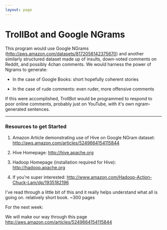 ```yaml
---
layout: page
---
```


# TrollBot and Google NGrams

This program would use Google NGrams (http://aws.amazon.com/datasets/8172056142375670) and another similarly structured dataset made up of insults, down-voted comments on Reddit, and possibly 4chan comments.
We would harness the power of Ngrams to generate:

* In the case of Google Books: short hopefully coherent stories

* In the case of rude comments: even ruder, more offensive comments

If this were accomplished, TrollBot would be programmed to respond to poor online comments, probably just on YouTube, with it's own ngram-generated sentences.

----

### Resources to get Started

1. Amazon Article demonstrating use of Hive on Google NGram dataset: http://aws.amazon.com/articles/5249664154115844

2. Hive Homepage: http://hive.apache.org

3. Hadoop Homepage (installation required for Hive): http://hadoop.apache.org

4. If you're super interested: http://www.amazon.com/Hadoop-Action-Chuck-Lam/dp/1935182196

I've read through a little bit of this and it really helps understand what all is going on. relatively short book. ~300 pages

For the next week:

We will make our way through this page
http://aws.amazon.com/articles/5249664154115844
